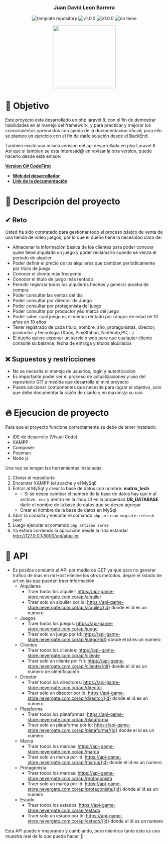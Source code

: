 <p align="center">
    <h3 align="center">Juan David Leon Barrera</h3>
	<p align="center">
		<img src="https://img.shields.io/badge/Laravel-FF2D20?logo=laravel&logoColor=white" alt="template repository">
        <img src="https://img.shields.io/static/v1?label=proyecto&message=Api Rest&color=white" alt="v1.0.0">
		<img src="https://img.shields.io/static/v1?label=version&message=1.0.0&color=blue" alt="v1.0.0">
		<img src="https://img.shields.io/static/v1?label=licencia&message=no%20tiene&color=green" alt="no tiene">
	</p>
    <p align="center">
        <a href="https://nevergate.com.co/"><img src="https://nevergate.com.co/otros/portafolio/images/logo.png" width="200"></a>
    </p>
</p>

# 🚩 Objetivo

Este proyecto esta desarrollado en php laravel 8; con el fin de demostrar habilidades en el manejo del framework, y para practicar y mejorar los conocimientos aprendidos con ayuda de la documentacion oficial; para ello se planteo un ejercicio con el fin de darle solución desde el BackEnd.

Tambien existe una misma verision del api desarrollada en php Laravel 8. Asi que si tambien se esta interesad@ en revisar la otra version, puede hacerlo desde este enlace:

**[Version C# CodeFirst](https://github.com/Wilmilcard/GameStore.API)**

- **[Web del desarrollador](https://nevergate.com.co/)**
- **[Link de la documentación](https://manuais.iessanclemente.net/index.php/LARAVEL_Framework_-_Tutorial_01_-_Creaci%C3%B3n_de_API_RESTful_(actualizado))**

# 📄 Descripción del proyecto

## ✔ Reto

Usted ha sido contratado para gestionar todo el proceso básico de venta de una tienda de video juegos, por lo que el dueño tiene la necesidad clara de:
- Almacenar la información básica de los clientes para poder conocer quien tiene alquilado un juego y poder reclamarlo cuando se venza el periodo de alquiler
- Poder definir el precio de los alquileres que cambian periódicamente por título de juego
- Conocer el cliente más frecuente
- Conocer el título de juego más rentado
- Permitir registrar todos los alquileres hechos y generar prueba de compra
- Poder consultar las ventas del día
- Poder consultar por director de Juego
- Poder consultar por protagonista del juego
- Poder consultar por productor y&o marca del juego
- Poder saber cual juego es el menos rentado por rangos de edad de 10 años en 10 años
- Tener registrado de cada titulo, nombre, año, protagonistas, director, productor y tecnología (Xbox, PlayStation, Nintendo,PC,…)
- El dueño quiere exponer un servicio web para que cualquier cliente consulte su balance, fecha de entraga  y títulos alquilados

## ❌ Supuestos y restricciones

- No se necesita el manejo de usuarios, login y autenticacion
- Es importante poder ver el proceso de actualizaciones y uso del repositorio GIT a medida que desarrolla el mini proyecto
- Puede adicionar componentes que necesite para lograr el objetivo, solo que debe documentar la razón de usarlo y en maximiza su uso.

# 🔥 Ejecucion de proyecto

Para que el proyecto funcione correctamente se debe de tener instalado:

- IDE de desarrollo (Visual Code)
- XAMPP
- Composer
- Postman
- Node js

Una vez se tengan las herramientas instaladas:

1. Clonar el repositorio
2. Encender XAMPP (el apache y el MySql)
3. Entrar al MySql y crear la base de datos con nombre: **matrix_tech**
    - 💡 Si se desea cambiar el nombre de la base de datos hay que ir al archivo `.env` y dentro en la *linea 13* en la propiedad **DB_DATABASE** darle el nombre de la base de datos que se desea agregar
    - Crear el nombre de la base de datos en MySql
4. Abrir la consola y ejecutar el comando `php artisan migrate:refresh --seed`
5. Luego ejecutar el comando `php artisan serve`
6. Ya estara corriendo la aplicacion desde la ruta estandar http://127.0.0.1:8000/api/alquiler

# 🧪 API

- Es posible consumir el API por medio de GET ya que para no generar trafico de mas en mi Host elimine los otros metodos. dejare el listado de url en las que pueden traer información
    - Alquileres
        - Traer todos los alquiler: https://api-game-store.nevergate.com.co/api/alquiler
        - Traer solo un alquiler por Id: https://api-game-store.nevergate.com.co/api/alquiler/{id} donde el id es un numero
    - Juegos
        - Traer todos los juegos: https://api-game-store.nevergate.com.co/api/juego
        - Traer solo un juego por Id: https://api-game-store.nevergate.com.co/api/juego/{id} donde el id es un numero
    - Clientes
        - Traer todos los clientes: https://api-game-store.nevergate.com.co/api/cliente
        - Traer solo un cliente por Nit: https://api-game-store.nevergate.com.co/api/cliente/{nit} donde el id es un numero de identificación
    - Director
        - Traer todos los directores: https://api-game-store.nevergate.com.co/api/director
        - Traer solo un director por Id: https://api-game-store.nevergate.com.co/api/director/{id} donde el id es un numero
    - Plataforma
        - Traer todos los plataformas: https://api-game-store.nevergate.com.co/api/plataforma
        - Traer solo un plataforma por Id: https://api-game-store.nevergate.com.co/api/plataforma/{id} donde el id es un numero
    - Marca
        - Traer todos los marcas: https://api-game-store.nevergate.com.co/api/marca
        - Traer solo un marca por Id: https://api-game-store.nevergate.com.co/api/marca/{id} donde el id es un numero
    - Protagonista
        - Traer todos los marcas: https://api-game-store.nevergate.com.co/api/protagonista
        - Traer solo un marca por Id: https://api-game-store.nevergate.com.co/api/protagonista/{id} donde el id es un numero
    - Estado
        - Traer todos los estados: https://api-game-store.nevergate.com.co/api/estado
        - Traer solo un estado por Id: https://api-game-store.nevergate.com.co/api/estado/{id} donde el id es un numero
    
Esta API puede ir mejorando y cambiando, pero mientras tanto esta es una muestra real de lo que puede hacer 🛴
    
